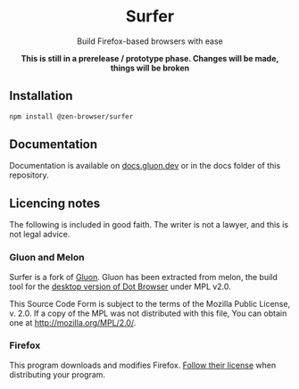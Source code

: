 <div align="center">

# Surfer

Build Firefox-based browsers with ease

**This is still in a prerelease / prototype phase. Changes will be made, things will be broken**

</div>

## Installation

```sh
npm install @zen-browser/surfer
```

## Documentation

Documentation is available on [docs.gluon.dev](https://docs.gluon.dev) or in the docs folder of this repository.

## Licencing notes

The following is included in good faith. The writer is not a lawyer, and this is not legal advice.

### Gluon and Melon

Surfer is a fork of [Gluon](https://github.com/pulse-browser/gluon). Gluon has been extracted from melon, the build tool for the [desktop version of Dot Browser](https://github.com/dothq/browser-desktop) under MPL v2.0.

This Source Code Form is subject to the terms of the Mozilla Public
License, v. 2.0. If a copy of the MPL was not distributed with this
file, You can obtain one at http://mozilla.org/MPL/2.0/.

### Firefox

This program downloads and modifies Firefox. [Follow their license](https://hg.mozilla.org/mozilla-central/file/tip/LICENSE) when distributing your program.

